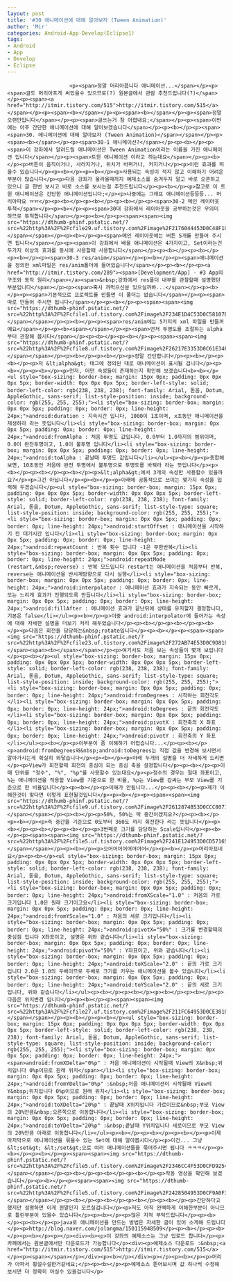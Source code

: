 ```yaml
---
layout: post
title: '#30 애니메이션에 대해 알아보자 (Tween Animation)'
author: 'Mir'
categories: Android-App-Develop(Eclipse1)
tags:
- Android
- App
- Develop
- Eclipse
---
```



<script> location.href='https://cafe.naver.com/develoid/437402' ; </script>


















						<p><span>정말 머리아픕니다 애니메이션...</span></p><p><span>글도 머리아프게 써있을수 있으므로(?) 원본글에서 관람 추천드립니다(?)</span></p><p><span><a href="http://itmir.tistory.com/515">http://itmir.tistory.com/515</a></span></p><p><span><b></span></p><p><span><b></span></p><p><span>정말 오랜만입니다</span></p><p><span>글쓰는거 참 어렵내요;</span></p><p><span>이번에는 아주 간단한 애니메이션에 대해 알아보겠습니다</span></p><p><b></p><p><span><span>30. 애니메이션에 대해 알아보자 (Tween Animation)</span></span></p><p><span><b></span></p><p><span>30-1 애니메이션?</span></p><p><b></p><p><span>이 강좌에서 알려드릴 애니메이션은 Tween Animation이라는 이름을 가진 애니메이션 입니다</span></p><p><span>트윈 애니메이션 이라고 하는대요</span></p><p><b></p><p>버튼이 움직이거나, 사라지거나, 위치가 바뀌거나, 커지거나</p><p>이런 효과를 띄울수 있습니다</p><p><b></p><p><b></p><p>사용되는 속성이 적지 않고 이해하기 어려운 부분이 많습니다</p><p>다음 강좌가 올라올때까지 예제소스를 숨겨두지 말고 바로 오픈하고 있으니 글 한번 보시고 바로 소스를 보시는걸 추천드립니다</p><p><b></p><p>참고로 이 트윈 애니메이션은 간단한 애니메이션입니다;</p><p>나중에는 그래프 애니메이션등등등... 머리아파요 ㅠㅠ</p><p><b></p><p><b></p><p><b></p><p><span>30-2 메인 레이아웃 투척</span></p><p><b></p><p><span>30대 강좌에서 레이아웃을 공부하는것은 무의미 하므로 투척합니다</span></p><p><b></p><p><span><span><img src="https://dthumb-phinf.pstatic.net/?src=%22http%3A%2F%2Fcfile29.uf.tistory.com%2Fimage%2F2176044453D0C48F1001CA%22&amp;type=cafe_wa740"></span></span></p><p><b></p><p><span>메인 레이아웃에는 버튼 5개를 만들어 주시면 됩니다</span></p><p><span>이 강좌에서 배울 애니메이션은 4가지이고, Set이라는건 두가지 이상의 효과를 동시에 사용할때 사용합니다</span></p><p><b></p><p><b></p><p><b></p><p><span>30-3 res/anim</span></p><p><b></p><p><span>애니메이션을 정의한 xml파일은 res/anim폴더에 들어있습니다</span></p><p><b></p><p><a href="http://itmir.tistory.com/289"><span>[Development/App] - #3 App의 구조와 동작 원리</span></a><span>&nbsp;강좌에서 res폴더 내부를 관찰할때 설명했던 부분입니다</span></p><p><span>혹시 까먹으신분 있으실까봐...</span></p><p><b></p><p><span>기본적으로 프로젝트를 만들면 이 폴더는 없습니다</span></p><p><span>따로 만들어 주시면 됩니다</span></p><p><b></p><p><span><span><img src="https://dthumb-phinf.pstatic.net/?src=%22http%3A%2F%2Fcfile1.uf.tistory.com%2Fimage%2F234E1D4C53D0C58107B37A%22&amp;type=cafe_wa740"></span></span></p><p><b></p><p><span>res/anim에는 5가지의 xml 파일을 만들꺼예요</span></p><p><b><span></span></p><p><span>먼저 투명도를 조절하는 alpha부터 관찰해 봅시다</span></p><p><b></p><p><b></p><p><span><span><img src="https://dthumb-phinf.pstatic.net/?src=%22http%3A%2F%2Fcfile8.uf.tistory.com%2Fimage%2F26217E3353D0C61E34F2CE%22&amp;type=cafe_wa740"></span></span></p><p><b></p><p><b></p><p>정말 간단합니다</p><p><b></p><p><b></p><p>저 &lt;alpha&gt; 태그에 정의된 대로 애니메이션이 표시될 겁니다</p><p><b></p><p><b></p><p>먼저, 어떤 속성들이 존재하는지 확인해 보겠습니다<b><b></p><ul style="box-sizing: border-box; margin: 15px 0px; padding: 0px 0px 0px 5px; border-width: 0px 0px 0px 5px; border-left-style: solid; border-left-color: rgb(238, 238, 238); font-family: Arial, 돋움, Dotum, AppleGothic, sans-serif; list-style-position: inside; background-color: rgb(255, 255, 255);"><li style="box-sizing: border-box; margin: 0px 0px 5px; padding: 0px; border: 0px; line-height: 24px;">android:duration : 지속시간 입니다, 1000이 1초이며, x초동안 애니메이션을 재생하라 라는 뜻입니다</li><li style="box-sizing: border-box; margin: 0px 0px 5px; padding: 0px; border: 0px; line-height: 24px;">android:fromAlpha : 처음 투명도 값입니다, 0.0부터 1.0까지의 범위이며, 0.0이 완전투명이고, 1.0이 불투명 입니다</li><li style="box-sizing: border-box; margin: 0px 0px 5px; padding: 0px; border: 0px; line-height: 24px;">android:toAlpha : 끝날때 투명도 값입니다</li></ul><p><b></p><p>종합해 보면, 10초동안 처음에 완전 투명에서 불투명으로 투명도를 바꿔라 라는 뜻입니다</p><p><b></p><p><b></p><p><b></p><p>&lt;alpha&gt;에서 3개의 속성만 사용할수 있을까요?</p><p>그건 아닙니다</p><p><b></p><p>아래에 공통적으로 쓰이는 몇가지 속성을 입력해 두겠습니다</p><ul style="box-sizing: border-box; margin: 15px 0px; padding: 0px 0px 0px 5px; border-width: 0px 0px 0px 5px; border-left-style: solid; border-left-color: rgb(238, 238, 238); font-family: Arial, 돋움, Dotum, AppleGothic, sans-serif; list-style-type: square; list-style-position: inside; background-color: rgb(255, 255, 255);"><li style="box-sizing: border-box; margin: 0px 0px 5px; padding: 0px; border: 0px; line-height: 24px;">android:startOffset : 애니메이션을 시작하기 전 대기시간 입니다</li><li style="box-sizing: border-box; margin: 0px 0px 5px; padding: 0px; border: 0px; line-height: 24px;">android:repeatCount : 반복 횟수 입니다 -1은 무한반복</li><li style="box-sizing: border-box; margin: 0px 0px 5px; padding: 0px; border: 0px; line-height: 24px;">android:repeatMode (restart,&nbsp;reverse) : 반복 모드입니다 restart는 애니메이션을 처음부터 반복, reverse는 애니메이션을 반시계방향으로 다시 실행</li><li style="box-sizing: border-box; margin: 0px 0px 5px; padding: 0px; border: 0px; line-height: 24px;">android:interpolator : 애니메이션 효과가 지속되는 동안 빠르게, 또는 느리게 효과가 진행되도록 만듭니다</li><li style="box-sizing: border-box; margin: 0px 0px 5px; padding: 0px; border: 0px; line-height: 24px;">android:fillAfter : 애니메이션 효과가 끝난뒤에 상태를 유지할지 결정합니다, 기본은 false</li></ul><p><b></p><p>이중 android:interpolator에 들어가는 속성에 대해 자세한 설명을 더보기 처리 해두었습니다</p><p><b></p><p><b></p><p><b></p><p>다음은 회전을 담당하는&nbsp;rotate입니다</p><p><b></p><p><span><span><img src="https://dthumb-phinf.pstatic.net/?src=%22http%3A%2F%2Fcfile23.uf.tistory.com%2Fimage%2F272AB74E53D0C9D818D81C%22&amp;type=cafe_wa740"></span><span><b></span></span></p><p>여기서도 처음 보는 속성들이 몇개 보입니다</p><p><b></p><ul style="box-sizing: border-box; margin: 15px 0px; padding: 0px 0px 0px 5px; border-width: 0px 0px 0px 5px; border-left-style: solid; border-left-color: rgb(238, 238, 238); font-family: Arial, 돋움, Dotum, AppleGothic, sans-serif; list-style-type: square; list-style-position: inside; background-color: rgb(255, 255, 255);"><li style="box-sizing: border-box; margin: 0px 0px 5px; padding: 0px; border: 0px; line-height: 24px;">android:fromDegrees : 시작하는 회전각도</li><li style="box-sizing: border-box; margin: 0px 0px 5px; padding: 0px; border: 0px; line-height: 24px;">android:toDegrees : 끝의 회전각도</li><li style="box-sizing: border-box; margin: 0px 0px 5px; padding: 0px; border: 0px; line-height: 24px;">android:pivotX : 회전축의 X 좌표</li><li style="box-sizing: border-box; margin: 0px 0px 5px; padding: 0px; border: 0px; line-height: 24px;">android:pivotY : 회전축의 Y 좌표</li></ul><p><b></p><p>이부분이 좀 이해하기 어렵습니다...</p><p><b></p><p>android:fromDegrees와&nbsp;android:toDegrees는 직접 값을 변경해 보시면서 알아가시는게 확실히 와닿습니다</p><p><b></p><p>아래 두개의 설명을 더 자세하게 드리면</p><p>View가 회전할때 회전의 중심이 되는 중심 축을 설정합니다</p><p><b></p><p>이때 단위를 "정수", "%", "%p"를 사용할수 있는대요</p><p>정수의 경우는 절대 좌표이고, %는 애니메이션을 적용할 View를 기준으로 한 비율, %p는 View를 감싸는 부모 View를 기준으로 한 비율입니다</p><p><b></p><p>이해가 안됩니다...</p><p><b></p><p>제가 이해한것이 맞다면 이렇게 표현될것입니다</p><p><b></p><p><span><span><img src="https://dthumb-phinf.pstatic.net/?src=%22http%3A%2F%2Fcfile9.uf.tistory.com%2Fimage%2F2612874B53D0CCC8071B68%22&amp;type=cafe_wa740"></span></span></p><p><b></p><p>50%, 50%는 딱 중간이겠지요?</p><p><b></p><p><b></p><p>즉 중간을 기준으로 0도부터 360도 까지 회전한다 라는 뜻입니다</p><p><b></p><p><b></p><p><b></p><p>3번째로 크기를 담당하는 Scale입니다</p><p><b></p><p><span><span><img src="https://dthumb-phinf.pstatic.net/?src=%22http%3A%2F%2Fcfile5.uf.tistory.com%2Fimage%2F241E124953D0CD57165991%22&amp;type=cafe_wa740"></span></span></p><p><b></p><p>으어어어어어어어어</p><p><b></p><p>머리아프네요</p><p><b></p><ul style="box-sizing: border-box; margin: 15px 0px; padding: 0px 0px 0px 5px; border-width: 0px 0px 0px 5px; border-left-style: solid; border-left-color: rgb(238, 238, 238); font-family: Arial, 돋움, Dotum, AppleGothic, sans-serif; list-style-type: square; list-style-position: inside; background-color: rgb(255, 255, 255);"><li style="box-sizing: border-box; margin: 0px 0px 5px; padding: 0px; border: 0px; line-height: 24px;">android:fromXScale="1.0" : 처음의 가로 크기입니다 1.0은 원래 크기이고요</li><li style="box-sizing: border-box; margin: 0px 0px 5px; padding: 0px; border: 0px; line-height: 24px;">android:fromYScale="1.0" : 처음의 세로 크기입니다</li><li style="box-sizing: border-box; margin: 0px 0px 5px; padding: 0px; border: 0px; line-height: 24px;">android:pivotX="50%" : 크기를 변경할때의 중심점 입니다 X좌표이고, 설명은 위와 같습니다</li><li style="box-sizing: border-box; margin: 0px 0px 5px; padding: 0px; border: 0px; line-height: 24px;">android:pivotY="50%" : Y좌표이고, 위와 같습니다</li><li style="box-sizing: border-box; margin: 0px 0px 5px; padding: 0px; border: 0px; line-height: 24px;">android:toXScale="2.0" : 끝의 가로 크기입니다 2.0은 1.0의 두배이므로 두배로 크기를 키우는 애니메이션을 볼수 있습니다</li><li style="box-sizing: border-box; margin: 0px 0px 5px; padding: 0px; border: 0px; line-height: 24px;">android:toYScale="2.0" : 끝의 세로 크기입니다, 위와 같습니다</li></ul><p><b></p><p><b></p><p><b></p><p><b></p><p>다음은 위치변경 입니다</p><p><b></p><p><span><span><img src="https://dthumb-phinf.pstatic.net/?src=%22http%3A%2F%2Fcfile27.uf.tistory.com%2Fimage%2F211FC64953D0CE381869C8%22&amp;type=cafe_wa740"></span></span></p><p><b></p><p><b></p><ul style="box-sizing: border-box; margin: 15px 0px; padding: 0px 0px 0px 5px; border-width: 0px 0px 0px 5px; border-left-style: solid; border-left-color: rgb(238, 238, 238); font-family: Arial, 돋움, Dotum, AppleGothic, sans-serif; list-style-type: square; list-style-position: inside; background-color: rgb(255, 255, 255);"><li style="box-sizing: border-box; margin: 0px 0px 5px; padding: 0px; border: 0px; line-height: 24px;"><span>android:fromXDelta="0%p" : 처음 애니메이션이 시작될때 View의 X&nbsp;위치입니다 0%p이므로 원래 위치</span></li><li style="box-sizing: border-box; margin: 0px 0px 5px; padding: 0px; border: 0px; line-height: 24px;">android:fromYDelta="0%p" :&nbsp;처음 애니메이션이 시작될때 View의 Y&nbsp;위치입니다 0%p이므로 원래 위치</li><li style="box-sizing: border-box; margin: 0px 0px 5px; padding: 0px; border: 0px; line-height: 24px;">android:toXDelta="20%p" : 끝날때 X위치입니다 가로이므로&nbsp;부모 View의 20%만큼&nbsp;오른쪽으로 이동합니다</li><li style="box-sizing: border-box; margin: 0px 0px 5px; padding: 0px; border: 0px; line-height: 24px;">android:toYDelta="20%p" :&nbsp;끝날때 Y위치입니다 세로이므로 부모 View의 20%만큼 아래로 이동합니다</li></ul><p><b></p><p><b></p><p><b></p><p>이제 마지막으로 애니메이션을 묶을수 있는 Set에 대해 알아봅시다</p><p>이건... 그냥 &lt;set&gt; &lt;/set&gt;으로 여러 애니메이션들을 묶어주시면 됩니다 ㅋㅋㅋ</p><p><b></p><p><b></p><p><span><span><img src="https://dthumb-phinf.pstatic.net/?src=%22http%3A%2F%2Fcfile5.uf.tistory.com%2Fimage%2F2346CC4F53D0CFD9254BB2%22&amp;type=cafe_wa740"></span></span></p><p><b></p><p><b></p><p><b></p><p>작동 영상을 확인해 보겠습니다</p><p><b></p><p><span><span><img src="https://dthumb-phinf.pstatic.net/?src=%22http%3A%2F%2Fcfile5.uf.tistory.com%2Fimage%2F2428504953D0CF9A0F390F%22&amp;type=cafe_wa740"></span></span></p><p><b></p><p><b></p><p><b></p><p><b></p><p>간단하다고 했지만 설명하면 이게 뭔말인지 모르실겁니다</p><p>저도 아직 완벽하게 이해한부분이 아니므로 틀린부분이 있을수 있습니다</p><p><b></p><p>많은 지적 부탁드립니다</p><p><b></p><p><b></p><p>java로 애니메이션을 만드는 방법은 자세한 글이 있어 소게해 드립니다</p><p>http://blog.naver.com/jolangma/150115948509</p><p><b></p><p><b></p><p><b></p><p></p><div><b><p>이 강좌의 예제소스는 그냥 업로드 합니다</p><p>카페에서는 원본글에서만 다운로드가 가능합니다</p><div><p>예제소스 다운로드 :&nbsp;<a href="http://itmir.tistory.com/515">http://itmir.tistory.com/515</a></p><p><span></span></p></div><p><b></p></div><p></p><p><b></p><p>머리가 아파서 횡설수설한거같네요;</p><p><b></p><p>예제소스 뜯어보시며 값 하나씩 수정해 보시면 더 정확히 아실수 있을겁니다</p>
